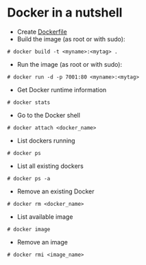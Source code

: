 # Docker in a nutshell

* Create <a href="Dockerfile">Dockerfile</a>
* Build the image (as root or with sudo):

```
# docker build -t <myname>:<mytag> .
```

* Run the image (as root or with sudo):

```
# docker run -d -p 7001:80 <myname>:<mytag>
```

* Get Docker runtime information

```
# docker stats 
```

* Go to the Docker shell

```
# docker attach <docker_name>
```

* List dockers running

```
# docker ps 
```

* List all existing dockers

```
# docker ps -a
```

* Remove an existing Docker

```
# docker rm <docker_name>
```

* List available image

```
# docker image
```

* Remove an image

```
# docker rmi <image_name>
```

 
